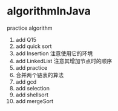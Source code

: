 # algorithmInJava

practice algorithm 
1. add Q15
2. add quick sort
3. add Insertion 注意使用它的环境
4. add LinkedList  注意其增加节点时的顺序
5. add practice
6. 合并两个链表的算法
7. add gcd
8. add selection
9. add shellsort
10. add mergeSort